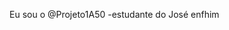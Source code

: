 Eu sou o @Projeto1A50
-estudante do José enfhim

<!---
Projeto1A50/Projeto1A50 is a ✨ special ✨ repository because its `README.md` (this file) appears on your GitHub profile.
You can click the Preview link to take a look at your changes.
--->
